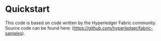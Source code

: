 # Quickstart

This code is based on code written by the Hyperledger Fabric community. Source code can be found here: (https://github.com/hyperledger/fabric-samples).

